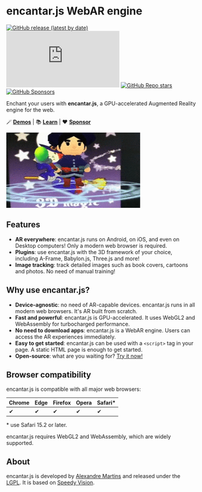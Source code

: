 # encantar.js WebAR engine

[![GitHub release (latest by date)](https://img.shields.io/github/v/release/alemart/encantar-js)](https://github.com/alemart/encantar-js/releases/) ![GitHub file size in bytes on a specified ref (branch/commit/tag)](https://img.shields.io/github/size/alemart/encantar-js/dist/encantar.min.js?branch=master&label=minified%20js) [![GitHub Repo stars](https://img.shields.io/github/stars/alemart/encantar-js?logo=github)](https://github.com/alemart/encantar-js/stargazers) [![GitHub Sponsors](https://img.shields.io/github/sponsors/alemart?logo=github)](https://github.com/sponsors/alemart/)

Enchant your users with **encantar.js**, a GPU-accelerated Augmented Reality engine for the web.

:magic_wand: **[Demos](https://alemart.github.io/encantar-js/demos/)** | :books: **[Learn](https://alemart.github.io/encantar-js/)** | :heart: **[Sponsor](https://github.com/sponsors/alemart)**

![Demo](docs/img/mage.gif)

## Features

* **AR everywhere**: encantar.js runs on Android, on iOS, and even on Desktop computers! Only a modern web browser is required.
* **Plugins**: use encantar.js with the 3D framework of your choice, including A-Frame, Babylon.js, Three.js and more!
* **Image tracking**: track detailed images such as book covers, cartoons and photos. No need of manual training!

## Why use encantar.js?

* **Device-agnostic**: no need of AR-capable devices. encantar.js runs in all modern web browsers. It's AR built from scratch.
* **Fast and powerful**: encantar.js is GPU-accelerated. It uses WebGL2 and WebAssembly for turbocharged performance.
* **No need to download apps**: encantar.js is a WebAR engine. Users can access the AR experiences immediately.
* **Easy to get started**: encantar.js can be used with a `<script>` tag in your page. A static HTML page is enough to get started.
* **Open-source**: what are you waiting for? [Try it now!](https://alemart.github.io/encantar-js/demos/)

## Browser compatibility

encantar.js is compatible with all major web browsers:

| Chrome | Edge | Firefox | Opera | Safari* |
| ------ | ---- | ------- | ----- | ------- |
| ✔      | ✔    | ✔       | ✔     | ✔       |

\* use Safari 15.2 or later.

encantar.js requires WebGL2 and WebAssembly, which are widely supported.

## About

encantar.js is developed by [Alexandre Martins](https://github.com/alemart) and released under the [LGPL](LICENSE.md). It is based on [Speedy Vision](https://github.com/alemart/speedy-vision).
